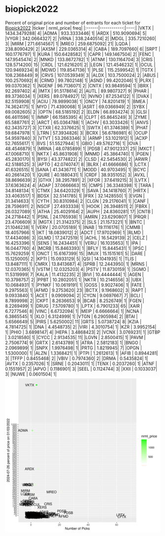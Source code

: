 # biopick2022
Percent of original price and number of entrants for each ticket for [Biopick2022](https://twitter.com/hashtag/Biopick2022)
|ticker |   nrml_price| freq|
|:------|------------:|----:|
|VKTX   | 1434.3479288|    4|
|ADMA   |  933.3333446|    1|
|ARDX   |  510.9090694|    5|
|VYGR   |  342.0664327|    2|
|VRNA   |  338.2440514|    2|
|MDGL   |  335.7210260|    3|
|MIRM   |  271.6614567|    1|
|MREO   |  259.6875092|   21|
|LQDA   |  238.8090429|    2|
|AXSM   |  229.0365314|    4|
|CABA   |  189.7097660|    6|
|SRPT   |  160.1776797|    1|
|KURA   |  150.6428582|    1|
|CAPR   |  149.1467504|    2|
|FENC   |  147.9545474|    2|
|MNKD   |  133.8672782|    1|
|ATNM   |  130.1164704|    3|
|CRIS   |  128.5714200|   15|
|CRDL   |  121.6216201|    2|
|LEGN   |  121.4546232|    1|
|OCUL   |  120.9469234|    8|
|MDWD   |  119.8547136|    1|
|PLSE   |  115.2599542|    1|
|TGTX   |  108.2368449|    9|
|CRVS   |  107.0539349|    3|
|ALDX   |  103.7500024|    2|
|ABUS   |  100.2570692|    8|
|CRMD   |   99.7802148|    1|
|ASND   |   99.4202046|    1|
|PLRX   |   99.0370362|    1|
|NGENF  |   96.7136071|    2|
|CNTX   |   93.9849594|    1|
|IBRX   |   92.2697402|    4|
|IMTX   |   91.5178614|    2|
|AUTL   |   89.9807327|    9|
|PHAR   |   89.3736034|    1|
|XERS   |   89.0784927|   12|
|NVNO   |   87.2534122|    1|
|DVAX   |   82.5159908|    1|
|ACIU   |   78.9899038|    1|
|ONCY   |   74.8201419|    1|
|BMEA   |   74.3624175|    1|
|MYO    |   71.4390068|    1|
|ASRT   |   69.0366949|    2|
|SYBX   |   69.0082605|    2|
|OPTN   |   68.5185192|    2|
|ELDN   |   66.8934274|    3|
|GLSI   |   66.4611596|    1|
|IMMP   |   66.1585395|    4|
|CLPT   |   65.8645249|    3|
|ZYME   |   65.5887761|    2|
|ARCT   |   65.0364788|    1|
|ACHV   |   63.3033426|    1|
|ANVS   |   62.3435727|    3|
|CTXR   |   62.3376625|    1|
|SWTX   |   61.3746389|    1|
|PHAT   |   59.6847978|    1|
|LTRN   |   57.3934826|    3|
|BCRX   |   56.6786981|    6|
|OCUP   |   54.9597840|    3|
|VTVT   |   53.2663346|    3|
|ARMP   |   53.1021912|    1|
|ACXP   |   52.7655617|    1|
|BVS    |   51.5527944|    1|
|GBIO   |   49.5762716|    1|
|IOVA   |   48.4546879|    1|
|MRNA   |   48.0785899|    1|
|PDSB   |   47.9012337|   25|
|MXCT   |   47.0068710|    1|
|NKTX   |   45.8631908|    1|
|MNMD   |   45.3864740|    1|
|PGEN   |   45.2830170|    1|
|BYSI   |   43.3774822|    2|
|CLSD   |   42.5454530|    2|
|ARWR   |   42.5188525|    3|
|APTO   |   42.0740747|    8|
|BLRX   |   41.6666686|    1|
|LCTX   |   41.6326515|    1|
|SANA   |   41.3436711|    1|
|MODD   |   40.9703495|    1|
|BCYC   |   40.2661420|    1|
|QURE   |   40.1880431|    1|
|CRDF   |   38.9351052|    3|
|AVXL   |   38.8696639|    2|
|GTHX   |   38.2957891|    2|
|XFOR   |   37.6419215|    3|
|LVTX   |   37.6363624|    4|
|ADAP   |   37.0666663|   15|
|CMPS   |   36.3348398|    1|
|TARA   |   34.8148134|    1|
|CTMX   |   34.6420329|    1|
|SAVA   |   34.1418760|    7|
|HRTX   |   33.4063517|    1|
|BDSX   |   32.5141785|    1|
|IFRX   |   32.1428550|    1|
|EVGN   |   31.3414633|    1|
|CYTH   |   30.8310984|    2|
|CLGN   |   29.2176041|    1|
|CANF   |   28.7596911|    2|
|NSCIF  |   27.4933338|    1|
|HOOK   |   26.3948511|    2|
|FBRX   |   26.0327089|    1|
|ATHA   |   25.4029164|    2|
|AUPH   |   24.8360281|   17|
|CNTB   |   24.2718442|    1|
|PSNL   |   24.1765938|    1|
|AMRN   |   23.6290807|    1|
|PRQR   |   23.4706609|    3|
|MGTX   |   21.3142375|    2|
|SLS    |   21.1573221|    1|
|BNTC   |   21.1046238|    1|
|VERV   |   20.0705189|    1|
|INAB   |   19.1116176|    1|
|CMMB   |   18.4057966|    1|
|IKT    |   18.0839012|    2|
|ADCT   |   17.9702969|    1|
|RLMD   |   17.4434086|    3|
|GLMD   |   17.2472519|    1|
|ACHL   |   16.5429139|    2|
|CELZ   |   16.4253396|    1|
|SENS   |   16.2434451|    1|
|VERU   |   16.1035653|    1|
|IPA    |   16.0447760|    4|
|MCRB   |   15.8463393|    1|
|BFLY   |   15.8445431|    1|
|IPSC   |   15.7629259|    1|
|ONCT   |   15.6167399|   15|
|IMUX   |   15.1515161|    5|
|DARE   |   15.1250005|    2|
|KPTI   |   15.0933129|    5|
|QSI    |   14.1041935|    1|
|TLIS   |   13.8487111|    1|
|CMRX   |   13.8413687|    4|
|SPRB   |   12.2443950|    1|
|MRNS   |   12.0370365|    1|
|VSTM   |   12.0325203|    4|
|PSTV   |   11.8730159|    1|
|SGMO   |   11.5319999|    7|
|KALA   |   11.4132235|    2|
|BIVI   |   10.4444444|    1|
|AGEN   |   10.3798757|    2|
|PPBT   |   10.2802051|    1|
|NKTR   |   10.2146556|    3|
|UBX    |   10.0684931|    1|
|PYNKF  |   10.0619191|    1|
|GOSS   |    9.9027406|    1|
|FATE   |    9.2975563|    1|
|AFMD   |    9.2753620|   23|
|BCTX   |    9.1968602|    3|
|RAPT   |    9.0933840|    1|
|ACET   |    9.0909094|    2|
|CYCN   |    9.0697667|    7|
|BCLI   |    8.7899998|    2|
|CKPT   |    8.2636653|    9|
|BCAB   |    8.2526749|    1|
|FGEN   |    8.2269499|    1|
|DRUG   |    7.5709780|    1|
|LPTX   |    6.7901233|   65|
|XAIR   |    6.7277546|    8|
|VINC   |    6.6732094|    1|
|MEIP   |    6.6666664|    1|
|NCNA   |    6.3865545|    1|
|XLO    |    6.3124999|    1|
|VTGN   |    6.2905984|    2|
|BTAI   |    5.6566649|    5|
|PIRS   |    5.6250002|   11|
|GRTS   |    5.0738724|    8|
|KZIA   |    4.7814725|    1|
|DNA    |    4.4548735|    2|
|VIRI   |    4.3010754|    1|
|KZR    |    3.9952154|    1|
|PHIO   |    3.6898147|    4|
|HEPA   |    3.4868423|    2|
|VCNX   |    3.0769231|    1|
|GTBP   |    3.0218580|    1|
|CYCC   |    2.9134535|   11|
|LGVN   |    2.8500415|    1|
|PAVM   |    2.7506774|    9|
|GRTX   |    2.6143789|    1|
|ATRA   |    2.5812183|    1|
|BNGO   |    2.0969899|    1|
|SNPX   |    1.9976498|    1|
|PRTG   |    1.8219945|    7|
|OPGN   |    1.5300000|    1|
|ALZN   |    1.3368421|    1|
|PTPI   |    1.2612613|    1|
|AFIB   |    0.8944281|    3|
|TFFP   |    0.8455468|    2|
|VBIV   |    0.7974360|    2|
|DRMA   |    0.5435824|    1|
|AVTX   |    0.2357026|    1|
|SRNE   |    0.2043011|    1|
|TENX   |    0.2037260|    1|
|ATNF   |    0.1551957|    2|
|APVO   |    0.1186901|    3|
|SEEL   |    0.1124744|    3|
|XXII   |    0.1033037|    3|
|NUWE   |    0.0601504|    1|
![retvspicks](biopicks.png?raw=true)
